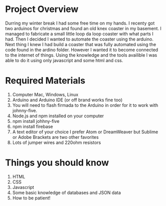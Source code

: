 # Project Overview
Durring my winter break I had some free time on my hands. I recenty got two arduinos for christmas and found an old knex coaster in my basement. I managed to fabricate a small little loop da loop coaster with what parts I had. Then I decided I wanted to automate the coaster using the arduino. Next thing I knew I had build a coaster that was fully automated using the code found in the ardino folder. However I wanted it to become connected to the internet of things. Using the knowledge and the tools availible I was able to do it using only javascript and some html and css.



# Required Materials
1. Computer Mac, Windows, Linux
2. Arduino and Arduino IDE (or off brand works fine too)
3. You will need to flash firmada to the Arduino in order for it to work with johnny-five.
4. Node.js and npm installed on your computer
5. npm install johhny-five 
6. npm install firebase
7. A text editor of your choice I prefer Atom or DreamWeaver but Sublime or Adobe Brackets are two other favorites
8. Lots of jumper wires and 220ohm resistors

# Things you should know
1. HTML
2. CSS
3. Javascript
4. Some basic knowledge of databases and JSON data
5. How to be patient!
